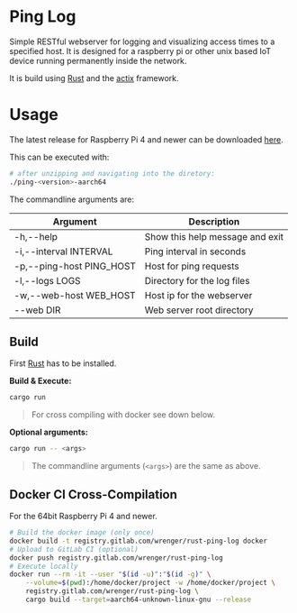 # Ping Log

Simple RESTful webserver for logging and visualizing access times to a specified
host.
It is designed for a raspberry pi or other unix based IoT device running
permanently inside the network.

It is build using [Rust](https://www.rust-lang.org/) and the
[actix](https://actix.rs/) framework.

# Usage

The latest release for Raspberry Pi 4 and newer can be downloaded [here](https://gitlab.com/wrenger/rust-ping-log/-/releases).

This can be executed with:

```bash
# after unzipping and navigating into the diretory:
./ping-<version>-aarch64
```

The commandline arguments are:

| Argument                 | Description                        |
|--------------------------|------------------------------------|
| -h,--help                | Show this help message and exit    |
| -i,--interval INTERVAL   | Ping interval in seconds           |
| -p,--ping-host PING_HOST | Host for ping requests             |
| -l,--logs LOGS           | Directory for the log files        |
| -w,--web-host WEB_HOST   | Host ip for the webserver          |
| --web DIR                | Web server root directory          |

## Build

First [Rust](https://www.rust-lang.org/learn/get-started) has to be installed.

**Build & Execute:**

```bash
cargo run
```

> For cross compiling with docker see down below.

**Optional arguments:**

```bash
cargo run -- <args>
```

> The commandline arguments (`<args>`) are the same as above.

## Docker CI Cross-Compilation

For the 64bit Raspberry Pi 4 and newer.

```bash
# Build the docker image (only once)
docker build -t registry.gitlab.com/wrenger/rust-ping-log docker
# Upload to GitLab CI (optional)
docker push registry.gitlab.com/wrenger/rust-ping-log
# Execute locally
docker run --rm -it --user "$(id -u)":"$(id -g)" \
    --volume=$(pwd):/home/docker/project -w /home/docker/project \
    registry.gitlab.com/wrenger/rust-ping-log \
    cargo build --target=aarch64-unknown-linux-gnu --release
```
